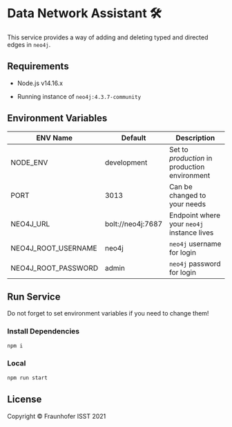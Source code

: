 # Data Network Assistant 🛠️

This service provides a way of adding and deleting typed and directed edges in `neo4j`.

## Requirements

+ Node.js v14.16.x

+ Running instance of `neo4j:4.3.7-community`

## Environment Variables

|ENV Name|Default|Description|
|---|---|---|
|NODE_ENV|development|Set to *production* in production environment|
|PORT|3013|Can be changed to your needs|
|NEO4J_URL|bolt://neo4j:7687|Endpoint where your `neo4j` instance lives|
|NEO4J_ROOT_USERNAME|neo4j|`neo4j` username for login|
|NEO4J_ROOT_PASSWORD|admin|`neo4j` password for login|

## Run Service

Do not forget to set environment variables if you need to change them!

### Install Dependencies

```sh
npm i
```

### Local

```sh
npm run start
```

## License

Copyright © Fraunhofer ISST 2021
